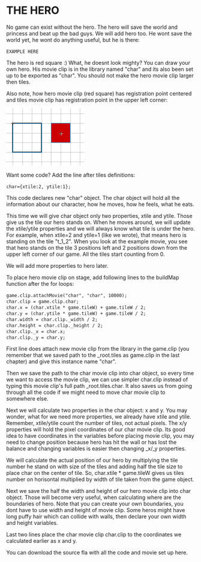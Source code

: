 # THE HERO

No game can exist without the hero. The hero will save the world and princess and beat up the bad guys. We will add hero too. He wont save the world yet, he wont do anything useful, but he is there:

```
EXAMPLE HERE
```


The hero is red square :) What, he doesnt look mighty? You can draw your own hero. His movie clip is in the library named "char" and its also been set up to be exported as "char". You should not make the hero movie clip larger then tiles.

Also note, how hero movie clip (red square) has registration point centered and tiles movie clip has registration point in the upper left corner:

![](p06_2.gif)

Want some code? Add the line after tiles definitions:

```
char={xtile:2, ytile:1};
```
This code declares new "char" object. The char object will hold all the information about our character, how he moves, how he feels, what he eats.

This time we will give char object only two properties, xtile and ytile. Those give us the tile our hero stands on. When he moves around, we will update the xtile/ytile properties and we will always know what tile is under the hero. For example, when xtile=2 and ytile=1 (like we wrote), that means hero is standing on the tile "t_1_2". When you look at the example movie, you see that hero stands on the tile 3 positions left and 2 positions down from the upper left corner of our game. All the tiles start counting from 0.

We will add more properties to hero later.

To place hero movie clip on stage, add following lines to the buildMap function after the for loops:

```
game.clip.attachMovie("char", "char", 10000);
char.clip = game.clip.char;
char.x = (char.xtile * game.tileW) + game.tileW / 2;
char.y = (char.ytile * game.tileW) + game.tileW / 2;
char.width = char.clip._width / 2;
char.height = char.clip._height / 2;
char.clip._x = char.x;
char.clip._y = char.y;
```
First line does attach new movie clip from the library in the game.clip (you remember that we saved path to the _root.tiles as game.clip in the last chapter) and give this instance name "char".

Then we save the path to the char movie clip into char object, so every time we want to access the movie clip, we can use simpler char.clip instead of typing this movie clip's full path _root.tiles.char. It also saves us from going through all the code if we might need to move char movie clip to somewhere else.

Next we will calculate two properties in the char object: x and y. You may wonder, what for we need more properties, we already have xtile and ytile. Remember, xtile/ytile count the number of tiles, not actual pixels. The x/y properties will hold the pixel coordinates of our char movie clip. Its good idea to have coordinates in the variables before placing movie clip, you may need to change position because hero has hit the wall or has lost the balance and changing variables is easier then changing _x/_y properties.

We will calculate the actual position of our hero by multiplying the tile number he stand on with size of the tiles and adding half the tile size to place char on the center of tile. So, char.xtile * game.tileW gives us tiles number on horisontal multiplied by width of tile taken from the game object.

Next we save the half the width and height of our hero movie clip into char object. Those will become very useful, when calculating where are the boundaries of hero. Note that you can create your own boundaries, you dont have to use width and height of movie clip. Some heros might have long puffy hair which can collide with walls, then declare your own width and height variables.

Last two lines place the char movie clip char.clip to the coordinates we calculated earlier as x and y.

You can download the source fla with all the code and movie set up here.